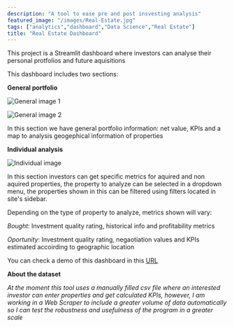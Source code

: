 ```yaml
---
description: "A tool to ease pre and post insvesting analysis"
featured_image: "/images/Real-Estate.jpg"
tags: ["analytics","dashboard","Data Science","Real Estate"]
title: "Real Estate Dashboard"
---
```


This project is a Streamlit dashboard where investors can analyse their personal protfolios and future aquisitions

This dashboard includes two sections:

**General portfolio**

![General image 1](/images/Real-Estate-General1.jpeg)

![General image 2](/images/Real-Estate-General2.jpeg)

In this section we have general portfolio information: net value, KPIs and a map to analysis geogephical information of properties

**Individual analysis**

![Individual image](/images/Real-Estate-Individual.jpeg)

In this section investors can get specific metrics for aquired and non aquired properties, the property to analyze can be selected in a dropdown menu, the properties shown in this can be filtered using filters located in site's sidebar.

Depending on the type of property to analyze, metrics shown will vary:

*Bought*: Investment quality rating, historical info and profitability metrics

*Oportunity*: Investment quality rating, negaotiation values and KPIs estimated accoirding to geographic location

You can check a demo of this dashboard in this [URL](https://thetecj-realestatedashboard-main-ktz5fv.streamlit.app/)

**About the dataset**

 *At the moment this tool uses a manually filled csv file where an interested investor can enter properties and get calculated KPIs, however, I am working in a Web Scraper to include a greater volume of data automatically so I can test the robustness and usefulness of the program in a greater scale*